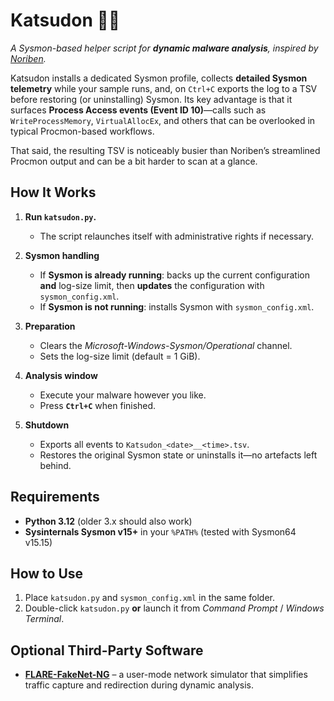 # Katsudon 🍚🐖

*A Sysmon-based helper script for **dynamic malware analysis**, inspired by [Noriben](https://github.com/Rurik/Noriben).*  

Katsudon installs a dedicated Sysmon profile, collects **detailed Sysmon telemetry** while your sample runs, and, on `Ctrl+C` exports the log to a TSV before restoring (or uninstalling) Sysmon.
Its key advantage is that it surfaces **Process Access events (Event ID 10)**—calls such as `WriteProcessMemory`, `VirtualAllocEx`, and others that can be overlooked in typical Procmon-based workflows.

That said, the resulting TSV is noticeably busier than Noriben’s streamlined Procmon output and can be a bit harder to scan at a glance.

## How It Works
1. **Run `katsudon.py`.**
   * The script relaunches itself with administrative rights if necessary.

2. **Sysmon handling**
   * If **Sysmon is already running**: backs up the current configuration **and** log-size limit, then **updates** the configuration with `sysmon_config.xml`.  
   * If **Sysmon is not running**: installs Sysmon with `sysmon_config.xml`.

3. **Preparation**
   * Clears the *Microsoft-Windows-Sysmon/Operational* channel.
   * Sets the log-size limit (default = 1 GiB).

4. **Analysis window**
   * Execute your malware however you like.  
   * Press **`Ctrl+C`** when finished.

5. **Shutdown**
   * Exports all events to `Katsudon_<date>__<time>.tsv`.
   * Restores the original Sysmon state or uninstalls it—no artefacts left behind.

## Requirements
* **Python 3.12** (older 3.x should also work)
* **Sysinternals Sysmon v15+** in your `%PATH%` (tested with Sysmon64 v15.15)

## How to Use
1. Place `katsudon.py` and `sysmon_config.xml` in the same folder.  
2. Double-click `katsudon.py` **or** launch it from *Command Prompt* / *Windows Terminal*.

## Optional Third-Party Software
* **[FLARE-FakeNet-NG](https://github.com/mandiant/flare-fakenet-ng)** – a user-mode network simulator that simplifies traffic capture and redirection during dynamic analysis.
